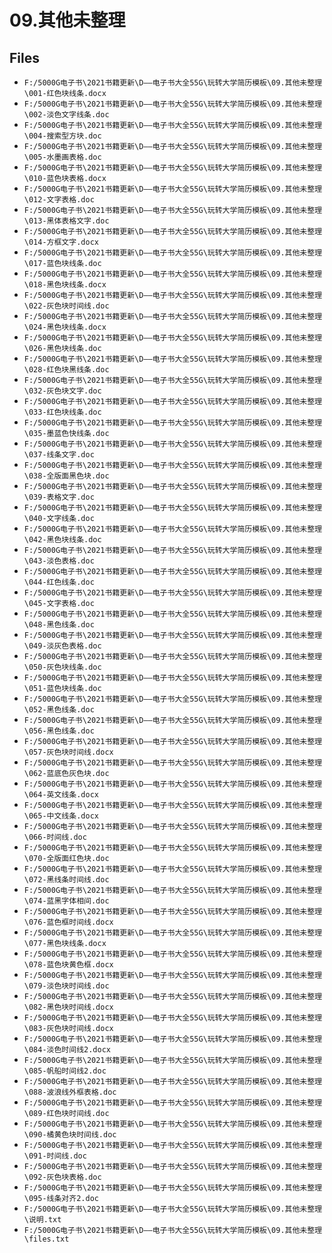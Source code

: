 # 09.其他未整理

## Files

- `F:/5000G电子书\2021书籍更新\D——电子书大全55G\玩转大学简历模板\09.其他未整理\001-红色块线条.docx`
- `F:/5000G电子书\2021书籍更新\D——电子书大全55G\玩转大学简历模板\09.其他未整理\002-淡色文字线条.doc`
- `F:/5000G电子书\2021书籍更新\D——电子书大全55G\玩转大学简历模板\09.其他未整理\004-搜索型方块.doc`
- `F:/5000G电子书\2021书籍更新\D——电子书大全55G\玩转大学简历模板\09.其他未整理\005-水墨画表格.doc`
- `F:/5000G电子书\2021书籍更新\D——电子书大全55G\玩转大学简历模板\09.其他未整理\010-蓝色块表格.docx`
- `F:/5000G电子书\2021书籍更新\D——电子书大全55G\玩转大学简历模板\09.其他未整理\012-文字表格.doc`
- `F:/5000G电子书\2021书籍更新\D——电子书大全55G\玩转大学简历模板\09.其他未整理\013-黑体表格文字.doc`
- `F:/5000G电子书\2021书籍更新\D——电子书大全55G\玩转大学简历模板\09.其他未整理\014-方框文字.docx`
- `F:/5000G电子书\2021书籍更新\D——电子书大全55G\玩转大学简历模板\09.其他未整理\017-蓝色块线条.doc`
- `F:/5000G电子书\2021书籍更新\D——电子书大全55G\玩转大学简历模板\09.其他未整理\018-黑色块线条.docx`
- `F:/5000G电子书\2021书籍更新\D——电子书大全55G\玩转大学简历模板\09.其他未整理\022-灰色块时间线.doc`
- `F:/5000G电子书\2021书籍更新\D——电子书大全55G\玩转大学简历模板\09.其他未整理\024-黑色块线条.docx`
- `F:/5000G电子书\2021书籍更新\D——电子书大全55G\玩转大学简历模板\09.其他未整理\026-黑色块线条.doc`
- `F:/5000G电子书\2021书籍更新\D——电子书大全55G\玩转大学简历模板\09.其他未整理\028-红色块黑线条.doc`
- `F:/5000G电子书\2021书籍更新\D——电子书大全55G\玩转大学简历模板\09.其他未整理\032-灰色块文字.doc`
- `F:/5000G电子书\2021书籍更新\D——电子书大全55G\玩转大学简历模板\09.其他未整理\033-红色块线条.doc`
- `F:/5000G电子书\2021书籍更新\D——电子书大全55G\玩转大学简历模板\09.其他未整理\035-墨蓝色快线条.doc`
- `F:/5000G电子书\2021书籍更新\D——电子书大全55G\玩转大学简历模板\09.其他未整理\037-线条文字.doc`
- `F:/5000G电子书\2021书籍更新\D——电子书大全55G\玩转大学简历模板\09.其他未整理\038-全版面黑色块.doc`
- `F:/5000G电子书\2021书籍更新\D——电子书大全55G\玩转大学简历模板\09.其他未整理\039-表格文字.doc`
- `F:/5000G电子书\2021书籍更新\D——电子书大全55G\玩转大学简历模板\09.其他未整理\040-文字线条.doc`
- `F:/5000G电子书\2021书籍更新\D——电子书大全55G\玩转大学简历模板\09.其他未整理\042-黑色块线条.doc`
- `F:/5000G电子书\2021书籍更新\D——电子书大全55G\玩转大学简历模板\09.其他未整理\043-淡色表格.doc`
- `F:/5000G电子书\2021书籍更新\D——电子书大全55G\玩转大学简历模板\09.其他未整理\044-红色线条.doc`
- `F:/5000G电子书\2021书籍更新\D——电子书大全55G\玩转大学简历模板\09.其他未整理\045-文字表格.doc`
- `F:/5000G电子书\2021书籍更新\D——电子书大全55G\玩转大学简历模板\09.其他未整理\048-黑色线条.doc`
- `F:/5000G电子书\2021书籍更新\D——电子书大全55G\玩转大学简历模板\09.其他未整理\049-淡灰色表格.doc`
- `F:/5000G电子书\2021书籍更新\D——电子书大全55G\玩转大学简历模板\09.其他未整理\050-灰色块线条.doc`
- `F:/5000G电子书\2021书籍更新\D——电子书大全55G\玩转大学简历模板\09.其他未整理\051-蓝色块线条.doc`
- `F:/5000G电子书\2021书籍更新\D——电子书大全55G\玩转大学简历模板\09.其他未整理\052-黑色线条.doc`
- `F:/5000G电子书\2021书籍更新\D——电子书大全55G\玩转大学简历模板\09.其他未整理\056-黑色线条.doc`
- `F:/5000G电子书\2021书籍更新\D——电子书大全55G\玩转大学简历模板\09.其他未整理\057-灰色块时间线.docx`
- `F:/5000G电子书\2021书籍更新\D——电子书大全55G\玩转大学简历模板\09.其他未整理\062-蓝底色灰色块.doc`
- `F:/5000G电子书\2021书籍更新\D——电子书大全55G\玩转大学简历模板\09.其他未整理\064-英文线条.docx`
- `F:/5000G电子书\2021书籍更新\D——电子书大全55G\玩转大学简历模板\09.其他未整理\065-中文线条.docx`
- `F:/5000G电子书\2021书籍更新\D——电子书大全55G\玩转大学简历模板\09.其他未整理\066-时间线.doc`
- `F:/5000G电子书\2021书籍更新\D——电子书大全55G\玩转大学简历模板\09.其他未整理\070-全版面红色块.doc`
- `F:/5000G电子书\2021书籍更新\D——电子书大全55G\玩转大学简历模板\09.其他未整理\072-黑线条时间线.doc`
- `F:/5000G电子书\2021书籍更新\D——电子书大全55G\玩转大学简历模板\09.其他未整理\074-蓝黑字体相间.doc`
- `F:/5000G电子书\2021书籍更新\D——电子书大全55G\玩转大学简历模板\09.其他未整理\076-蓝色框时间线.docx`
- `F:/5000G电子书\2021书籍更新\D——电子书大全55G\玩转大学简历模板\09.其他未整理\077-黑色块线条.docx`
- `F:/5000G电子书\2021书籍更新\D——电子书大全55G\玩转大学简历模板\09.其他未整理\078-蓝色块黄色框.docx`
- `F:/5000G电子书\2021书籍更新\D——电子书大全55G\玩转大学简历模板\09.其他未整理\079-淡色块时间线.doc`
- `F:/5000G电子书\2021书籍更新\D——电子书大全55G\玩转大学简历模板\09.其他未整理\082-黑色块时间线.docx`
- `F:/5000G电子书\2021书籍更新\D——电子书大全55G\玩转大学简历模板\09.其他未整理\083-灰色块时间线.docx`
- `F:/5000G电子书\2021书籍更新\D——电子书大全55G\玩转大学简历模板\09.其他未整理\084-淡色时间线2.docx`
- `F:/5000G电子书\2021书籍更新\D——电子书大全55G\玩转大学简历模板\09.其他未整理\085-帆船时间线2.doc`
- `F:/5000G电子书\2021书籍更新\D——电子书大全55G\玩转大学简历模板\09.其他未整理\088-波浪线外框表格.doc`
- `F:/5000G电子书\2021书籍更新\D——电子书大全55G\玩转大学简历模板\09.其他未整理\089-红色块时间线.doc`
- `F:/5000G电子书\2021书籍更新\D——电子书大全55G\玩转大学简历模板\09.其他未整理\090-橘黄色块时间线.doc`
- `F:/5000G电子书\2021书籍更新\D——电子书大全55G\玩转大学简历模板\09.其他未整理\091-时间线.doc`
- `F:/5000G电子书\2021书籍更新\D——电子书大全55G\玩转大学简历模板\09.其他未整理\092-灰色块表格.doc`
- `F:/5000G电子书\2021书籍更新\D——电子书大全55G\玩转大学简历模板\09.其他未整理\095-线条对齐2.doc`
- `F:/5000G电子书\2021书籍更新\D——电子书大全55G\玩转大学简历模板\09.其他未整理\说明.txt`
- `F:/5000G电子书\2021书籍更新\D——电子书大全55G\玩转大学简历模板\09.其他未整理\files.txt`
